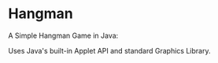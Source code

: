 # Hangman
A Simple Hangman Game in Java:

Uses Java's built-in Applet API and standard Graphics Library.
